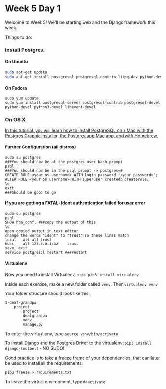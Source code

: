 Week 5 Day 1
============

Welcome to Week 5! We'll be starting web and the Django framework this week.

Things to do:  
### Install Postgres.
#### On Ubuntu
```bash
sudo apt-get update
sudo apt-get install postgresql postgresql-contrib libpq-dev python-dev python3-dev
```
#### On Fedora
```
sudo yum update
sudo yum install postgresql-server postgresql-contrib postgresql-devel python-devel python3-devel libevent-devel
```
### On OS X

[In this tutorial, you will learn how to install PostgreSQL on a Mac with the Postgres Graphic Installer, the Postgres.app Mac app, and with Homebrew.](http://www.gotealeaf.com/blog/how-to-install-postgresql-on-a-mac)

#### Further Configuration (all distros)
```
sudo su postgres
###You should now be at the postgres user bash prompt
psql
###You should now be in the psql prompt -> postgres=#
CREATE ROLE <your os username> WITH login password '<your password>';
ALTER ROLE <your os username> WITH superuser createdb createrole;
\q
exit
###Should be good to go
```
#### If you are getting a  FATAL: Ident authentication failed for user error
```
sudo su postgres
psql
SHOW hba_conf; ###copy the output of this
\q
open copied output in text editor
change the words "ident" to "trust" so these lines match
local	all	all	trust
host	all	127.0.0.1/32	trust
save, exit
service postgresql restart ###restart
```

#### Virtualenv

Now you need to install Virtualenv. `sudo pip3 install virtualenv`

Inside each exercise, make a new folder called `venv`. Then `virtualenv venv`

Your folder structure should look like this:
```
1-deaf-grandpa  
    project
        project
        deafgrandpa
        venv
        manage.py
```
To enter the virtual env, type `source venv/bin/activate`

To install Django and the Postgres Driver to the virtualenv: `pip3 install django-toolbelt` - NO SUDO!

Good practice is to take a freeze frame of your dependencies, that can later be used to install all the requirements.
```
pip3 freeze > requirements.txt
```
To leave the virtual environment, type `deactivate`
